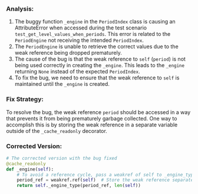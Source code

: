 ### Analysis:
1. The buggy function `_engine` in the `PeriodIndex` class is causing an AttributeError when accessed during the test scenario `test_get_level_values_when_periods`. This error is related to the `PeriodEngine` not receiving the intended `PeriodIndex`.
2. The `PeriodEngine` is unable to retrieve the correct values due to the weak reference being dropped prematurely.
3. The cause of the bug is that the weak reference to `self` (`period`) is not being used correctly in creating the `_engine`. This leads to the `_engine` returning `None` instead of the expected `PeriodIndex`.
4. To fix the bug, we need to ensure that the weak reference to `self` is maintained until the `_engine` is created.

### Fix Strategy:
To resolve the bug, the weak reference `period` should be accessed in a way that prevents it from being prematurely garbage collected. One way to accomplish this is by storing the weak reference in a separate variable outside of the `_cache_readonly` decorator.

### Corrected Version:
```python
# The corrected version with the bug fixed
@cache_readonly
def _engine(self):
    # To avoid a reference cycle, pass a weakref of self to _engine_type.
    period_ref = weakref.ref(self)  # Store the weak reference separately
    return self._engine_type(period_ref, len(self))
```